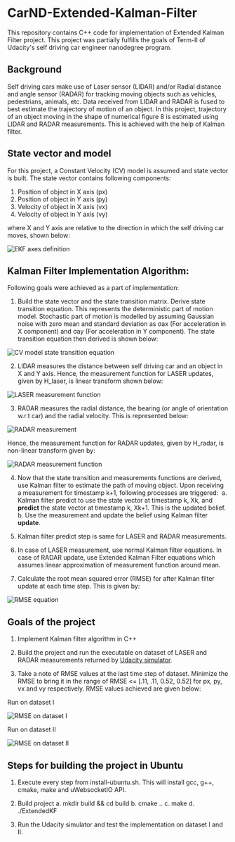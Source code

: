 # CarND-Extended-Kalman-Filter

This repository contains C++ code for implementation of Extended Kalman Filter project. This project was partially fulfills the goals of Term-II of Udacity's self driving car engineer nanodegree program.

## Background

Self driving cars make use of Laser sensor (LIDAR) and/or Radial distance and angle sensor (RADAR) for tracking moving objects such as vehicles, pedestrians, animals, etc. Data received from LIDAR and RADAR is fused to best estimate the trajectory of motion of an object. In this project, trajectory of an object moving in the shape of numerical figure 8 is estimated using LIDAR and RADAR measurements. This is achieved with the help of Kalman filter.

## State vector and model

For this project, a Constant Velocity (CV) model is assumed and state vector is built. The state vector contains following components:

1. Position of object in X axis (px)
2. Position of object in Y axis (py)
3. Velocity of object in X axis (vx)
4. Velocity of object in Y axis (vy)

where X and Y axis are relative to the direction in which the self driving car moves, shown below:

![EKF axes definition](https://raw.githubusercontent.com/sohonisaurabh/CarND-Extended-Kalman-Filter/master/image-resources/EKF_axes_definition.png)


## Kalman Filter Implementation Algorithm:

Following goals were achieved as a part of implementation:

1. Build the state vector and the state transition matrix. Derive state transition equation. This represents the deterministic part of motion model. Stochastic part of motion is modelled by assuming Gaussian noise with zero mean and standard deviation as σax (For acceleration in X component) and σay (For acceleration in Y component). The state transition equation then derived is shown below:

![CV model state transition equation](https://raw.githubusercontent.com/sohonisaurabh/CarND-Extended-Kalman-Filter/master/image-resources/CV_state-transition-equation.png)

2. LIDAR measures the distance between self driving car and an object in X and Y axis. Hence, the measurement function for LASER updates, given by H_laser, is linear transform shown below:

![LASER measurement function](https://raw.githubusercontent.com/sohonisaurabh/CarND-Extended-Kalman-Filter/master/image-resources/H_laser.png)

3. RADAR measures the radial distance, the bearing (or angle of orientation w.r.t car) and the radial velocity. This is represented below:

![RADAR measurement](https://raw.githubusercontent.com/sohonisaurabh/CarND-Extended-Kalman-Filter/master/image-resources/radar_measurement.png)

Hence, the measurement function for RADAR updates, given by H_radar, is non-linear transform given by:

![RADAR measurement function](https://raw.githubusercontent.com/sohonisaurabh/CarND-Extended-Kalman-Filter/master/image-resources/H_radar.png)

4. Now that the state transition and measurements functions are derived, use Kalman filter to estimate the path of moving object. Upon receiving a measurement for timestamp k+1, following processes are triggered:
  a. Kalman filter predict to use the state vector at timestamp k, Xk, and **predict** the state vector at timestamp k, Xk+1. This is the updated belief.
  b. Use the measurement and update the belief using Kalman filter **update**.
  
5. Kalman filter predict step is same for LASER and RADAR measurements.

6. In case of LASER measurement, use normal Kalman filter equations. In case of RADAR update, use Extended Kalman Filter equations which assumes linear approximation of measurement function around mean.

7. Calculate the root mean squared error (RMSE) for after Kalman filter update at each time step. This is given by:

![RMSE equation](https://raw.githubusercontent.com/sohonisaurabh/CarND-Extended-Kalman-Filter/master/image-resources/rmse.png)


## Goals of the project

1. Implement Kalman filter algorithm in C++

2. Build the project and run the executable on dataset of LASER and RADAR measurements returned by [Udacity simulator](https://github.com/udacity/self-driving-car-sim/releases).

3. Take a note of RMSE values at the last time step of dataset. Minimize the RMSE to bring it in the range of RMSE <= [.11, .11, 0.52, 0.52] for px, py, vx and vy respectively. RMSE values achieved are given below:

Run on dataset I

![RMSE on dataset I](https://raw.githubusercontent.com/sohonisaurabh/CarND-Extended-Kalman-Filter/master/image-resources/EKF_dataset_1_result.png)

Run on dataset II

![RMSE on dataset II](https://raw.githubusercontent.com/sohonisaurabh/CarND-Extended-Kalman-Filter/master/image-resources/EKF_dataset_2_result.png)


## Steps for building the project in Ubuntu

1. Execute every step from install-ubuntu.sh. This will install gcc, g++, cmake, make and uWebsocketIO API.

2. Build project
  a. mkdir build && cd build
  b. cmake ..
  c. make
  d. ./ExtendedKF

3. Run the Udacity simulator and test the implementation on dataset I and II.
